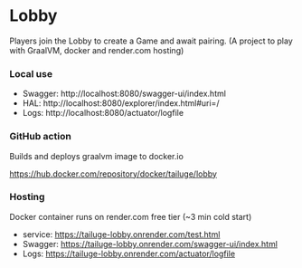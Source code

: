 # Lobby

Players join the Lobby to create a Game and await pairing.
(A project to play with GraalVM, docker and render.com hosting)

### Local use

* Swagger: http://localhost:8080/swagger-ui/index.html
* HAL: http://localhost:8080/explorer/index.html#uri=/
* Logs: http://localhost:8080/actuator/logfile

### GitHub action

Builds and deploys graalvm image to docker.io

https://hub.docker.com/repository/docker/tailuge/lobby

### Hosting

Docker container runs on render.com free tier (~3 min cold start)

* service: https://tailuge-lobby.onrender.com/test.html
* Swagger: https://tailuge-lobby.onrender.com/swagger-ui/index.html
* Logs: https://tailuge-lobby.onrender.com/actuator/logfile